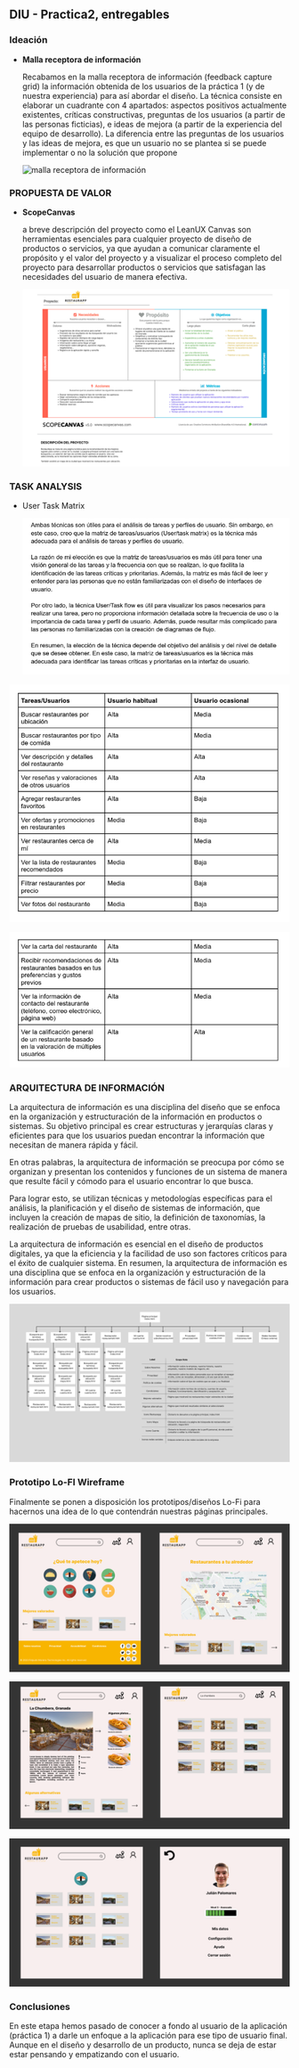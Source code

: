 ## DIU - Practica2, entregables

### Ideación 
* **Malla receptora de información** 

  Recabamos en la malla receptora de información (feedback capture grid) la información obtenida de los usuarios de la práctica 1 (y de nuestra experiencia) para así abordar el diseño. La técnica consiste en elaborar un cuadrante con 4 apartados: aspectos positivos actualmente existentes, críticas constructivas, preguntas de los usuarios (a partir de las personas ficticias), e ideas de mejora (a partir de la experiencia del equipo de desarrollo). La diferencia entre las preguntas de los usuarios y las ideas de mejora, es que un usuario no se plantea si se puede implementar o no la solución que propone

  ![malla receptora de información](malla_receptora_de_información.png)


### PROPUESTA DE VALOR
* **ScopeCanvas**

  a breve descripción del proyecto como el LeanUX Canvas son herramientas  esenciales para cualquier proyecto de diseño de productos o servicios,  ya que ayudan a comunicar claramente el propósito y el valor del  proyecto y a visualizar el proceso completo del proyecto para  desarrollar productos o servicios que satisfagan las necesidades del  usuario de manera efectiva.

  ![Propuesta de valor](propuesta_valor.png)


### TASK ANALYSIS

* User Task Matrix

  ![](descripcion.png)

![](tabla_1.png)

![](tabla_2.png)

### ARQUITECTURA DE INFORMACIÓN

 La arquitectura de información es una disciplina del diseño que se enfoca en la organización y estructuración de la información en productos o sistemas. Su objetivo principal es crear estructuras y jerarquías claras y eficientes para que los usuarios puedan encontrar la información que necesitan de manera rápida y fácil.

En otras palabras, la arquitectura de información se preocupa por cómo se organizan y presentan los contenidos y funciones de un sistema de manera que resulte fácil y cómodo para el usuario encontrar lo que busca.

Para lograr esto, se utilizan técnicas y metodologías específicas para el análisis, la planificación y el diseño de sistemas de información, que incluyen la creación de mapas de sitio, la definición de taxonomías, la realización de pruebas de usabilidad, entre otras.

La arquitectura de información es esencial en el diseño de productos digitales, ya que la eficiencia y la facilidad de uso son factores críticos para el éxito de cualquier sistema. En resumen, la arquitectura de información es una disciplina que se enfoca en la organización y estructuración de la información para crear productos o sistemas de fácil uso y navegación para los usuarios.

![](arquitectura_de_informacion.png)

### Prototipo Lo-FI Wireframe 

Finalmente se ponen a disposición los prototipos/diseños Lo-Fi para hacernos una idea de lo que contendrán nuestras páginas principales.

![](1.png)

![](2.png)

![](3.png)

### Conclusiones  

En este etapa hemos pasado de conocer a fondo al usuario de la aplicación (práctica 1) a darle un enfoque a la aplicación para ese tipo de usuario final. Aunque en el diseño y desarrollo de un producto, nunca se deja de estar  estar pensando y empatizando con el usuario.



